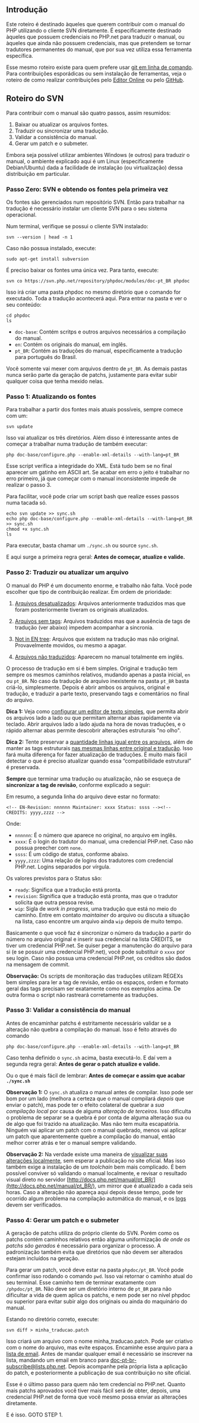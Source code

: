 ## Introdução

Este roteiro é destinado àqueles que querem contribuir com o manual do PHP utilizando o cliente SVN diretamente. É especificamente destinado àqueles que possuem credenciais no PHP.net para traduzir o manual, ou àqueles que ainda não possuem credenciais, mas que pretendem se tornar tradutores permanentes do manual, que por sua vez utiliza essa ferramenta específica.

Esse mesmo roteiro existe para quem prefere usar [git em linha de comando](https://github.com/phpdocbrbridge/traducao/wiki/Roteiro-Git). Para contribuições esporádicas ou sem instalação de ferramentas, veja o roteiro de como realizar contribuições pelo [Editor Online](https://github.com/phpdocbrbridge/traducao/wiki/Roteiro-Editor-Online) ou pelo [GitHub](https://github.com/phpdocbrbridge/traducao/wiki/Roteiro-GitHub).

## Roteiro do SVN

Para contribuir com o manual são quatro passos, assim resumidos:

1. Baixar ou atualizar os arquivos fontes.
2. Traduzir ou sincronizar uma tradução.
3. Validar a consistência do manual.
4. Gerar um patch e o submeter.

Embora seja possível utilizar ambientes Windows (e outros) para traduzir o manual, o ambiente explicado aqui é um Linux (especificamente Debian/Ubuntu) dada a facilidade de instalação (ou virtualização) dessa distribuição em particular.

### Passo Zero: SVN e obtendo os fontes pela primeira vez

Os fontes são gerenciados num repositório SVN. Então para trabalhar na tradução é necessário instalar um cliente SVN para o seu sistema operacional.

Num terminal, verifique se possui o cliente SVN instalado:

```
svn --version | head -n 1
```

Caso não possua instalado, execute:

```
sudo apt-get install subversion
```

É preciso baixar os fontes uma única vez. Para tanto, execute:

```
svn co https://svn.php.net/repository/phpdoc/modules/doc-pt_BR phpdoc
```

Isso irá criar uma pasta phpdoc no mesmo diretório que o comando for executado. Toda a tradução acontecerá aqui. Para entrar na pasta e ver o seu conteúdo:

```
cd phpdoc
ls
```

* `doc-base`: Contém scritps e outros arquivos necessários a compilação do manual.
* `en`: Contém os originais do manual, em inglês.
* `pt_BR`: Contém as traduções do manual, especificamente a tradução para português do Brasil.

Você somente vai mexer com arquivos dentro de `pt_BR`. As demais pastas nunca serão parte da geração de patchs, justamente para evitar subir qualquer coisa que tenha mexido nelas.

### Passo 1: Atualizando os fontes

Para trabalhar a partir dos fontes mais atuais possíveis, sempre comece com um:

```
svn update
```

Isso vai atualizar os três diretórios. Além disso é interessante antes de começar a trabalhar numa tradução de também executar:

```
php doc-base/configure.php --enable-xml-details --with-lang=pt_BR
```

Esse script verifica a integridade do XML. Está tudo bem se no final aparecer um gatinho em ASCII art. Se acabar em erro o jeito é trabalhar no erro primeiro, já que começar com o manual inconsistente impede de realizar o passo 3.

Para facilitar, você pode criar um script bash que realize esses passos numa tacada só.

```
echo svn update >> sync.sh
echo php doc-base/configure.php --enable-xml-details --with-lang=pt_BR >> sync.sh
chmod +x sync.sh
ls
```

Para executar, basta chamar um `./sync.sh` ou source `sync.sh`.

E aqui surge a primeira regra geral: **Antes de começar, atualize e valide.**

### Passo 2: Traduzir ou atualizar um arquivo

O manual do PHP é um documento enorme, e trabalho não falta. Você pode escolher que tipo de contribuição realizar. Em ordem de prioridade:

1. [Arquivos desatualizados](http://doc.php.net/revcheck.php?p=files&lang=pt_BR): Arquivos anteriormente traduzidos mas que foram posteriormente tiveram os originais atualizados.

2. [Arquivos sem tags](http://doc.php.net/revcheck.php?p=misstags&lang=pt_BR): Arquivos traduzidos mas que a ausência de tags de tradução (ver abaixo) impedem acompanhar a sincronia.

3. [Not in EN tree](http://doc.php.net/revcheck.php?p=oldfiles&lang=pt_BR): Arquivos que existem na tradução mas não original. Provavelmente movidos, ou mesmo a apagar.

4. [Arquivos não traduzidos](http://doc.php.net/revcheck.php?p=missfiles&lang=pt_BR): Aparecem no manual totalmente em inglês.

O processo de tradução em si é bem simples. Original e tradução tem sempre os mesmos caminhos relativos, mudando apenas a pasta inicial, `en` ou `pt_BR`. No caso da tradução de arquivo inexistente na pasta `pt_BR` basta criá-lo, simplesmente. Depois é abrir ambos os arquivos, original e tradução, e traduzir a parte texto, preservando tags e comentários no final do arquivo.

**Dica 1:** Veja como [configurar um editor de texto simples](https://github.com/phpdocbrbridge/traducao/wiki/Configurando-seu-editor), que permita abrir os arquivos lado a lado ou que permitam alternar abas rapidamente via teclado. Abrir arquivos lado a lado ajuda na hora de novas traduções, e o rápido alternar abas permite descobrir alterações estruturais "no olho".

**Dica 2:** Tente preservar a [quantidade linhas igual entre os arquivos](https://github.com/phpdocbrbridge/traducao/wiki/Guia-de-edi%C3%A7%C3%A3o-do-manual#comprimentos-de-linha), além de manter as tags estruturais [nas mesmas linhas entre original e tradução](https://github.com/phpdocbrbridge/traducao/wiki/Guia-de-edi%C3%A7%C3%A3o-do-manual#comprimentos-de-linha). Isso fará muita diferença for fazer atualização de traduções. É muito mais fácil detectar o que é preciso atualizar quando essa “compatibilidade estrutural” é preservada.

**Sempre** que terminar uma tradução ou atualização, não se esqueça de **sincronizar a tag de revisão**, conforme explicado a seguir:

Em resumo, a segunda linha do arquivo deve estar no formato:

```
<!-- EN-Revision: nnnnnn Maintainer: xxxx Status: ssss --><!-- CREDITS: yyyy,zzzz -->
```

Onde:

* `nnnnnn`: É o número que aparece no original, no arquivo em inglês.
* `xxxx`: É o login do tradutor do manual, uma credencial PHP.net. Caso não possua preecher com `none`.
* `ssss`: É um código de status, conforme abaixo.
* `yyyy,zzzz`: Uma relação de logins dos tradutores com credencial PHP.net. Logins separados por vírgula.

Os valores previstos para o Status são:

* `ready`: Significa que a tradução está pronta.
* `revision`: Significa que a tradução está pronta, mas que o tradutor solicita que outra pessoa revise.
* `wip`: Sigla de *work in progress*, uma tradução que está no meio do caminho. Entre em contato *maintainer* do arquivo ou discuta a situação na lista, caso encontre um arquivo ainda `wip` depois de muito tempo.

Basicamente o que você faz é sincronizar o número da tradução a partir do número no arquivo original e inserir sua credencial na lista CREDITS, se tiver um credencial PHP.net. Se quiser pegar a manutenção do arquivo para si (e se possuir uma credencial PHP.net), você pode substituir o `xxxx` por seu login. Caso não possua uma credencial PHP.net, os créditos são dados na mensagem de commit.

**Observação:** Os scripts de monitoração das traduções utilizam REGEXs bem simples para ler a tag de revisão, então os espaços, ordem e formato geral das tags precisam ser exatamente como nos exemplos acima. De outra forma o script não rastreará corretamente as traduções.


### Passo 3: Validar a consistência do manual

Antes de encaminhar patchs é estritamente necessário validar se a alteração não quebra a compilação do manual. Isso é feito através do comando

```
php doc-base/configure.php --enable-xml-details --with-lang=pt_BR
```

Caso tenha definido o `sync.sh` acima, basta executá-lo. E daí vem a segunda regra geral: **Antes de gerar o patch atualize e valide.**

Ou o que é mais fácil de lembrar: **Antes de começar e assim que acabar `./sync.sh`**

**Observação 1:** O `sync.sh` atualiza o manual antes de compilar. Isso pode ser bom por um lado (melhora a certeza que o manual compilará *depois* que enviar o patch), mas pode ter o efeito colateral de quebrar a *sua compilação local* por causa de alguma *alteração de terceiros*. Isso dificulta o problema de separar se a quebra é por conta de alguma alteração sua ou de algo que foi trazido na atualização. Mas não tem muita escapatória. Ninguém vai aplicar um patch com o manual quebrado, menos vai aplicar um patch que aparentemente quebre a compilação do manual, então melhor correr atrás e ter o manual sempre validando.

**Observação 2:** Na verdade existe uma maneira de [visualizar suas alterações localmente](http://doc.php.net/tutorial/local-setup.php), sem esperar a publicação no site oficial. Mas isso também exige a instalação de um *toolchain* bem mais complicado. É bem possível conviver só validando o manual localmente, e revisar o resultado visual direto no servidor [http://docs.php.net/manual/pt_BR/](http://docs.php.net/manual/pt_BR/), um mirror que é atualizado a cada seis horas. Caso a alteração não apareça aqui depois desse tempo, pode ter ocorrido algum problema na compilação automática do manual, e os [logs](http://doc.php.net/logs/) devem ser verificados.

### Passo 4: Gerar um patch e o submeter

A geração de patchs utiliza do próprio cliente do SVN. Porém como os patchs contém caminhos relativos então alguma uniformização *de onde os patchs são gerados* é necessário para organizar o processo. A padronização também evita que diretórios que não devem ser alterados estejam incluídos na geração.

Para gerar um patch, você deve estar na pasta `phpdoc/pt_BR`. Você pode confirmar isso rodando o comando `pwd`. Isso vai retornar o caminho atual do seu terminal. Esse caminho tem de terminar exatamente com `/phpdoc/pt_BR`. Não deve ser um diretório interno de `pt_BR` para não dificultar a vida de quem aplica os patchs, e nem pode ser no nível phpdoc ou superior para evitar subir algo dos originais ou ainda do maquinário do manual.

Estando no diretório correto, execute:

```
svn diff > minha_traducao.patch
```

Isso criará um arquivo com o nome minha_traducao.patch. Pode ser criativo com o nome do arquivo, mas evite espaços. Encaminhe esse arquivo para a [lista de email](mailto:doc-pt-br@lists.php.net). Antes de mandar qualquer email é necessário se inscrever na lista, mandando um email em branco para [doc-pt-br-subscribe@lists.php.net](mailto:doc-pt-br-subscribe@lists.php.net). Depois acompanhe pela própria lista a aplicação do patch, e posteriormente a publicação de sua contribuição no site oficial.

Esse é o último passo para quem não tem credencial no PHP.net. Quanto mais patchs aprovados você tiver mais fácil será de obter, depois, uma credencial PHP.net de forma que você mesmo possa enviar as alterações diretamente.

E é isso. GOTO STEP 1.
